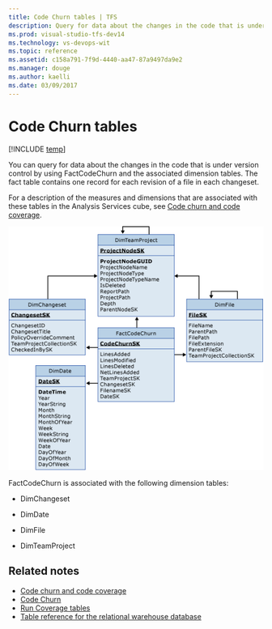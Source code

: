 ```yaml
---
title: Code Churn tables | TFS
description: Query for data about the changes in the code that is under version control  
ms.prod: visual-studio-tfs-dev14
ms.technology: vs-devops-wit
ms.topic: reference
ms.assetid: c158a791-7f9d-4440-aa47-87a9497da9e2
ms.manager: douge
ms.author: kaelli
ms.date: 03/09/2017
---
```


# Code Churn tables

[!INCLUDE [temp](../_shared/tfs-header-17-15.md)]

You can query for data about the changes in the code that is under version control by using FactCodeChurn and the associated dimension tables. The fact table contains one record for each revision of a file in each changeset.  
  
 For a description of the measures and dimensions that are associated with these tables in the Analysis Services cube, see [Code churn and code coverage](perspective-code-analyze-report-code-churn-coverage.md).  
  
 ![Fact Table for Code Churn](_img/teamproj_factcodechurn.png "TeamProj_FactCodeChurn")  
  
 FactCodeChurn is associated with the following dimension tables:  
  
-   DimChangeset  
  
-   DimDate  
  
-   DimFile  
  
-   DimTeamProject  
  
## Related notes
-  [Code churn and code coverage](perspective-code-analyze-report-code-churn-coverage.md)   
-  [Code Churn](../excel/code-churn-excel-report.md)   
-  [Run Coverage tables](run-coverage-tables.md)   
-  [Table reference for the relational warehouse database](table-reference-relational-warehouse-database.md)